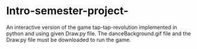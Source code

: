 # Intro-semester-project-
An interactive version of the game tap-tap-revolution implemented in python and using given Draw.py file.
The danceBackground.gif file and the Draw.py file must be downloaded to run the game. 

